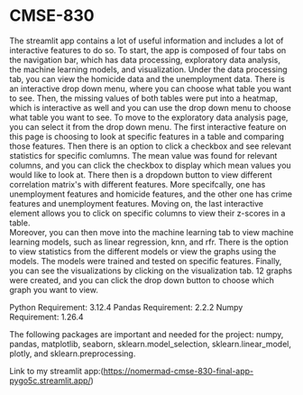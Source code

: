 # CMSE-830

  The streamlit app contains a lot of useful information and includes a lot of interactive features to do so. To start, the app is composed of four tabs on the navigation bar, which has data processing, exploratory data analysis, the machine learning models, and visualization. Under the data processing tab, you can view the homicide data and the unemployment data. There is an interactive drop down menu, where you can choose what table you want to see. Then, the missing values of both tables were put into a heatmap, which is interactive as well and you can use the drop down menu to choose what table you want to see. To move to the exploratory data analysis page, you can select it from the drop down menu. The first interactive feature on this page is choosing to look at specific features in a table and comparing those features. Then there is an option to click a checkbox and see relevant statistics for specific comlumns. The mean value was found for relevant columns, and you can click the checkbox to display which mean values you would like to look at. There then is a dropdown button to view different correlation matrix's with different features. More specifcally, one has unemployment features and homicide features, and the other one has crime features and unemployment features. Moving on, the last interactive element allows you to click on specific columns to view their z-scores in a table.  
    Moreover, you can then move into the machine learning tab to view machine learning models, such as linear regression, knn, and rfr. There is the option to view statistics from the different models or view the graphs using the models. The models were trained and tested on specific features. 
  Finally, you can see the visualizations by clicking on the visualization tab. 12 graphs were created, and you can click the drop down button to choose which graph you want to view.

Python Requirement: 3.12.4
Pandas Requirement: 2.2.2
Numpy Requirement: 1.26.4


The following packages are important and needed for the project: numpy, pandas, matplotlib, seaborn, sklearn.model_selection, sklearn.linear_model, plotly, and sklearn.preprocessing. 

Link to my streamlit app:(https://nomermad-cmse-830-final-app-pygo5c.streamlit.app/)
